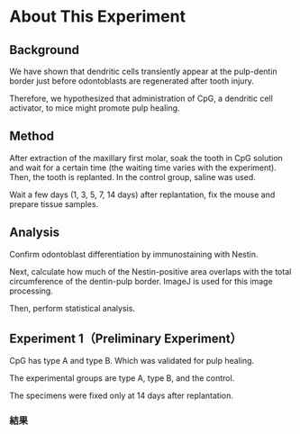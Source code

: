 # About This Experiment

## Background

We have shown that dendritic cells transiently appear at the pulp-dentin border just before odontoblasts are regenerated after tooth injury.

Therefore, we hypothesized that administration of CpG, a dendritic cell activator, to mice might promote pulp healing.

## Method

After extraction of the maxillary first molar, soak the tooth in CpG solution and wait for a certain time (the waiting time varies with the experiment). Then, the tooth is replanted. In the control group, saline was used.

Wait a few days (1, 3, 5, 7, 14 days) after replantation, fix the mouse and prepare tissue samples.

## Analysis

Confirm odontoblast differentiation by immunostaining with Nestin.

Next, calculate how much of the Nestin-positive area overlaps with the total circumference of the dentin-pulp border. ImageJ is used for this image processing.

Then, perform statistical analysis.

## Experiment 1（Preliminary Experiment）

CpG has type A and type B. Which was validated for pulp healing.

The experimental groups are type A, type B, and the control.

The specimens were fixed only at 14 days after replantation.

### 結果



